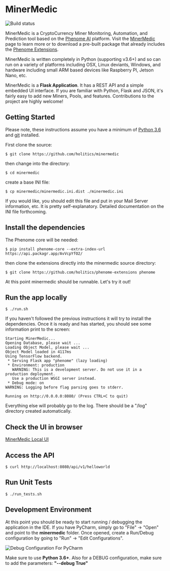 # MinerMedic

![Build status](https://api.travis-ci.com/holitics/minermedic.svg?token=sxJbjzY55bRNhaRxizPp&amp;branch=master)

MinerMedic is a CryptoCurrency Miner Monitoring, Automation, and Prediction tool based on the [Phenome AI](https://phenome.ai/) platform. Visit the [MinerMedic](https://phenome.ai/apps/minermedic/) page to learn more or to download a pre-built package that already includes the [Phenome Extensions](https://github.com/holitics/phenome-extensions).

MinerMedic is written completely in Python (supporting v3.6+) and so can run on a variety of platforms including OSX, Linux deviants, Windows, and hardware including small ARM based devices like Raspberry PI, Jetson Nano, etc. 

MinerMedic is a **Flask Application**. It has a REST API and a simple embedded UI interface. If you are familiar with Python, Flask and JSON, it's fairly easy to add new Miners, Pools, and features. Contributions to the project are highly welcome!

## Getting Started

Please note, these instructions assume you have a minimum of [Python 3.6](https://www.python.org/downloads/) and [git](https://git-scm.com/downloads) installed.

First clone the source:
```
$ git clone https://github.com/holitics/minermedic
```

then change into the directory:

```
$ cd minermedic
```

create a base INI file:
```
$ cp minermedic/minermedic.ini.dist ./minermedic.ini
```

If you would like, you should edit this file and put in your Mail Server information, etc. It is pretty self-explanatory. Detailed documentation on the INI file forthcoming.

## Install the dependencies

The Phenome core will be needed:
```
$ pip install phenome-core --extra-index-url https://api.packagr.app/AvVcpYfO2/
```
then clone the extensions directly into the minermedic source directory:
```
$ git clone https://github.com/holitics/phenome-extensions phenome
```

At this point minermedic should be runnable. Let's try it out!

## Run the app locally

```
$ ./run.sh
```
If you haven't followed the previous instructions it will try to install the dependencies. Once it is ready and has started, you should see some information print to the screen:
```
Starting MinerMedic...
Opening Database, please wait ...
Loading Object Model, please wait ...
Object Model loaded in 4117ms
Using TensorFlow backend.
 * Serving Flask app "phenome" (lazy loading)
 * Environment: production
   WARNING: This is a development server. Do not use it in a production deployment.
   Use a production WSGI server instead.
 * Debug mode: on
WARNING: Logging before flag parsing goes to stderr.

Running on http://0.0.0.0:8080/ (Press CTRL+C to quit)

```

Everything else will probably go to the log. There should be a "/log" directory created automatically.

## Check the UI in browser
[MinerMedic Local UI](http://localhost:8080/)

## Access the API
```
$ curl http://localhost:8080/api/v1/helloworld
```

## Run Unit Tests

```
$ ./run_tests.sh
```

## Development Environment

At this point you should be ready to start running / debugging the application in the IDE. If you have PyCharm, simply go to "File" -> "Open" and point to the **minermedic** folder. Once opened, create a Run/Debug configuration by going to "Run" -> "Edit Configurations".

![Debug Configuration For PyCharm](http://staging2.phenome.ai/wp-content/uploads/2019/11/PyCharm_DEBUG_Config.png)

Make sure to use **Python 3.6+**. Also for a DEBUG configuration, make sure to add the parameters: **"--debug True"**
